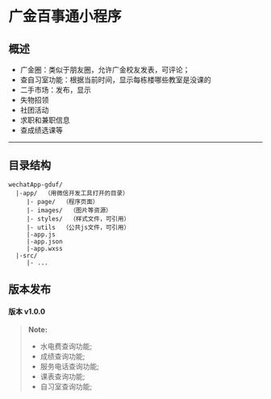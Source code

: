 广金百事通小程序  
=====

## 概述

 - 广金圈：类似于朋友圈，允许广金校友发表，可评论；
 - 查自习室功能：根据当前时间，显示每栋楼哪些教室是没课的
 - 二手市场：发布，显示
 - 失物招领
 - 社团活动
 - 求职和兼职信息
 - 查成绩选课等
 
 ----------
 
## 目录结构
 ```
 wechatApp-gduf/
   |-app/  （用微信开发工具打开的目录）
      |- page/  （程序页面）
      |- images/  （图片等资源）
      |- styles/  （样式文件，可引用）
      |- utils  （公共js文件，可引用）
      |-app.js
      |-app.json
      |-app.wxss
   |-src/
      |- ...
 ```
## 版本发布

#### <i class="icon-file"></i> 版本 v1.0.0
> **Note:**
> - 水电费查询功能;
> - 成绩查询功能;
> - 服务电话查询功能;
> - 课表查询功能;
> - 自习室查询功能;

